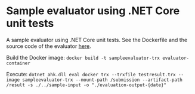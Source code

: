 # Sample evaluator using .NET Core unit tests

A sample evaluator using .NET Core unit tests. See the Dockerfile and the source code of the evaluator [here](evaluator-container).

Build the Docker image: `docker build -t sampleevaluator-trx evaluator-container`

Execute: `dotnet ahk.dll eval docker trx --trxfile testresult.trx --image sampleevaluator-trx --mount-path /submission --artifact-path /result -s ./../sample-input -o "./evaluation-output-{date}"`
